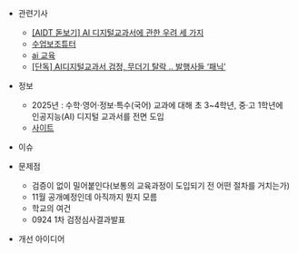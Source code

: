 - 관련기사
    - [[AIDT 돋보기] AI 디지털교과서에 관한 우려 세 가지](https://www.hangyo.com/news/article.html?no=102462)
    - [수업보조튜터](https://www.hani.co.kr/arti/society/schooling/1140486.html)
    - [ai 교육](https://www.aitimes.com/news/articleView.html?idxno=160389)
    - [[단독] AI디지털교과서 검정, 무더기 탈락 .. 발행사들 ‘패닉’](http://www.edupress.kr/news/articleView.html?idxno=12195)



- 정보
    - 2025년 : 수학·영어·정보·특수(국어) 교과에 대해 초 3~4학년, 중·고 1학년에 인공지능(AI) 디지털 교과서를 전면 도입
    - [사이트](https://www.keris.or.kr/main/aidtMain.do)

- 이슈

- 문제점
    - 검증이 없이 밀어붙인다(보통의 교육과정이 도입되기 전 어떤 절차를 거치는가)
    - 11월 공개예정인데 아직까지 뭔지 모름
    - 학교의 여건
    - 0924 1차 검정심사결과발표

- 개선 아이디어
